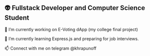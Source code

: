 <h2>👽 Fullstack Developer and Computer Science Student</h2>

🔭 I’m currently working on E-Voting dApp (my college final project)

🌱 I’m currently learning Express.js and preparing for job interviews.

📫 Connect with me on telegram @khrapunoff
